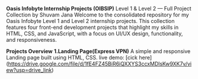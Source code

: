 **Oasis Infobyte Internship Projects (OIBSIP)**
Level 1 & Level 2 — Full Project Collection by Shuvam Jana
Welcome to the consolidated repository for my Oasis Infobyte Level 1 and Level 2 internship projects. 
This collection features four front-end development projects that highlight my skills in HTML, CSS, and JavaScript, with a focus on UI/UX design, functionality, and responsiveness.

****Projects Overview****
**1.Landing Page(Express VPN)**
A simple and responsive Landing page built using HTML, CSS.
live demo: [cick here] (https://drive.google.com/file/d/1fE4FZ45BiR6iQXXYS3ccxMDlsKw9XK7v/view?usp=drive_link)
